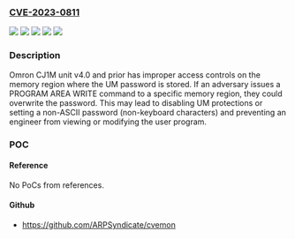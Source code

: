 ### [CVE-2023-0811](https://cve.mitre.org/cgi-bin/cvename.cgi?name=CVE-2023-0811)
![](https://img.shields.io/static/v1?label=Product&message=CJ1M%20SYSMAC%20CJ-series&color=blue)
![](https://img.shields.io/static/v1?label=Product&message=CJ1M%20SYSMAC%20CP-series&color=blue)
![](https://img.shields.io/static/v1?label=Product&message=CJ1M%20SYSMAC%20CS-series%20&color=blue)
![](https://img.shields.io/static/v1?label=Version&message=%3D%20All%20versions%20%20&color=brighgreen)
![](https://img.shields.io/static/v1?label=Vulnerability&message=CWE-284%20Improper%20Access%20Control%20&color=brighgreen)

### Description

Omron CJ1M unit v4.0 and prior has improper access controls on the memory region where the UM password is stored. If an adversary issues a PROGRAM AREA WRITE command to a specific memory region, they could overwrite the password. This may lead to disabling UM protections or setting a non-ASCII password (non-keyboard characters) and preventing an engineer from viewing or modifying the user program.

### POC

#### Reference
No PoCs from references.

#### Github
- https://github.com/ARPSyndicate/cvemon

